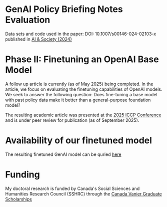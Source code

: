 # GenAI Policy Briefing Notes Evaluation
Data sets and code used in the paper: DOI: 10.1007/s00146-024-02103-x published in [AI &amp; Society (2024)](https://link.springer.com/article/10.1007/s00146-024-02103-x)

# Phase II: Finetuning an OpenAI Base Model
A follow up article is currently (as of May 2025) being completed. In the article, we focus on evaluating the finetuning capabilities of OpenAI models. We seek to answer the following question: Does fine-tuning a base model with past policy data make it better than a general-purpose foundation model?

The resulting academic article was presented at the [2025 ICCP Conference](https://www.ippapublicpolicy.org/conference/icpp7-chiang-mai-2025/21) and is under peer review for publication (as of September 2025).

# Availability of our finetuned model
The resulting finetuned GenAI model can be quried [here](http://34.118.169.86/)

# Funding
My doctoral research is funded by Canada's Social Sciences and Humanities Research Council (SSHRC) through the [Canada Vanier Graduate Scholarships](https://vanier.gc.ca/en/home-accueil.html)

